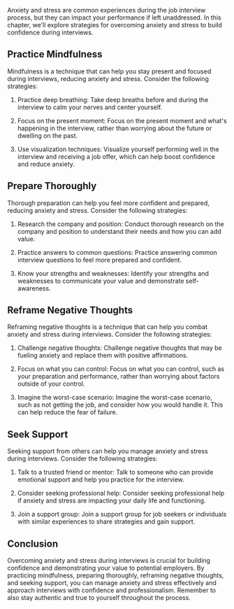 
Anxiety and stress are common experiences during the job interview process, but they can impact your performance if left unaddressed. In this chapter, we'll explore strategies for overcoming anxiety and stress to build confidence during interviews.

Practice Mindfulness
--------------------

Mindfulness is a technique that can help you stay present and focused during interviews, reducing anxiety and stress. Consider the following strategies:

1. Practice deep breathing: Take deep breaths before and during the interview to calm your nerves and center yourself.

2. Focus on the present moment: Focus on the present moment and what's happening in the interview, rather than worrying about the future or dwelling on the past.

3. Use visualization techniques: Visualize yourself performing well in the interview and receiving a job offer, which can help boost confidence and reduce anxiety.

Prepare Thoroughly
------------------

Thorough preparation can help you feel more confident and prepared, reducing anxiety and stress. Consider the following strategies:

1. Research the company and position: Conduct thorough research on the company and position to understand their needs and how you can add value.

2. Practice answers to common questions: Practice answering common interview questions to feel more prepared and confident.

3. Know your strengths and weaknesses: Identify your strengths and weaknesses to communicate your value and demonstrate self-awareness.

Reframe Negative Thoughts
-------------------------

Reframing negative thoughts is a technique that can help you combat anxiety and stress during interviews. Consider the following strategies:

1. Challenge negative thoughts: Challenge negative thoughts that may be fueling anxiety and replace them with positive affirmations.

2. Focus on what you can control: Focus on what you can control, such as your preparation and performance, rather than worrying about factors outside of your control.

3. Imagine the worst-case scenario: Imagine the worst-case scenario, such as not getting the job, and consider how you would handle it. This can help reduce the fear of failure.

Seek Support
------------

Seeking support from others can help you manage anxiety and stress during interviews. Consider the following strategies:

1. Talk to a trusted friend or mentor: Talk to someone who can provide emotional support and help you practice for the interview.

2. Consider seeking professional help: Consider seeking professional help if anxiety and stress are impacting your daily life and functioning.

3. Join a support group: Join a support group for job seekers or individuals with similar experiences to share strategies and gain support.

Conclusion
----------

Overcoming anxiety and stress during interviews is crucial for building confidence and demonstrating your value to potential employers. By practicing mindfulness, preparing thoroughly, reframing negative thoughts, and seeking support, you can manage anxiety and stress effectively and approach interviews with confidence and professionalism. Remember to also stay authentic and true to yourself throughout the process.
